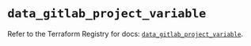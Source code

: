 # `data_gitlab_project_variable`

Refer to the Terraform Registry for docs: [`data_gitlab_project_variable`](https://registry.terraform.io/providers/gitlabhq/gitlab/18.3.0/docs/data-sources/project_variable).
